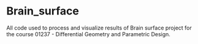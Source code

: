 # Brain_surface

All code used to process and visualize results of Brain surface project for the course 01237 - Differential Geometry and Parametric Design.